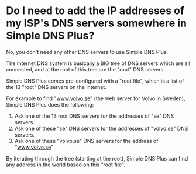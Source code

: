 ﻿---
category: 11
frontpage: false
comments: true
created-utc: 2019-01-01
modified-utc: 2019-01-01
---
# Do I need to add the IP addresses of my ISP's DNS servers somewhere in Simple DNS Plus?

No, you don't need any other DNS servers to use Simple DNS Plus.

The Internet DNS system is basically a BIG tree of DNS servers which are all connected, and at the root of this tree are the "root" DNS servers.

Simple DNS Plus comes pre-configured with a "root file", which is a list of the 13 "root" DNS servers on the internet.

For example to find "www.volvo.se" (the web server for Volvo in Sweden), Simple DNS Plus does the following:

1) Ask one of the 13 root DNS servers for the addresses of "se" DNS servers.  
2) Ask one of these "se" DNS servers for the addresses of "volvo.se" DNS servers.  
3) Ask one of these "volvo.se" DNS servers for the address of "www.volvo.se"

By iterating through the tree (starting at the root), Simple DNS Plus can find any address in the world based on this "root file".

